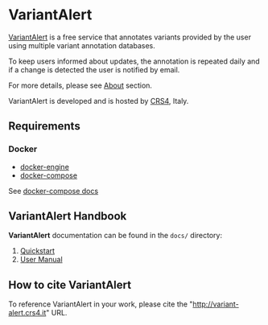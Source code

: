 # VariantAlert 

[VariantAlert](http://variant-alert.crs4.it/) is a free service that annotates variants provided by the user using multiple variant annotation databases.

To keep users informed about updates, the annotation is repeated daily and if a change is detected the user is notified by email.

For more details, please see [About](http://variant-alert.crs4.it/about) section.

VariantAlert is developed and is hosted by [CRS4](http://www.crs4.it/), Italy.
## Requirements

### Docker
- [docker-engine](https://docs.docker.com/engine/installation/) 
- [docker-compose](https://docs.docker.com/compose/install/) 

See [docker-compose docs](https://docs.docker.com/compose/reference/overview/)

## VariantAlert Handbook
**VariantAlert** documentation can be found in the `docs/` directory:

1. [Quickstart](https://github.com/next-crs4/VariantAlers/blob/master/docs/Quickstart.md)
2. [User Manual](https://github.com/next-crs4/VariantAlers/blob/master/docs/UserManual.md)

## How to cite VariantAlert
To reference VariantAlert in your work, please cite the "http://variant-alert.crs4.it" URL.
